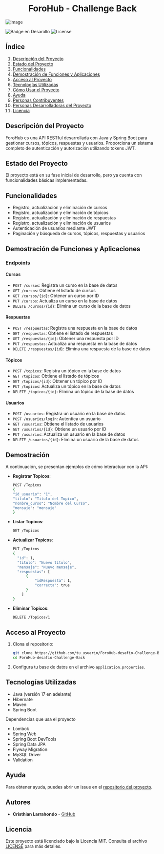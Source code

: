 <h1 align="center"> ForoHub - Challenge Back </h1>

![image](https://github.com/Cristhian-Larra/ForoHub-desafio-Challenge-Back/assets/141253906/8f7e1059-dce7-49a2-80a8-de0090c79837)

![Badge en Desarollo](https://img.shields.io/badge/STATUS-EN%20DESAROLLO-green)
![License](https://img.shields.io/badge/license-MIT-blue)


## Índice

1. [Descripción del Proyecto](#descripción-del-proyecto)
2. [Estado del Proyecto](#estado-del-proyecto)
3. [Funcionalidades](#funcionalidades)
4. [Demostración de Funciones y Aplicaciones](#demostración-de-funciones-y-aplicaciones)
5. [Acceso al Proyecto](#acceso-al-proyecto)
6. [Tecnologías Utilizadas](#tecnologías-utilizadas)
7. [Cómo Usar el Proyecto](#cómo-usar-el-proyecto)
8. [Ayuda](#ayuda)
9. [Personas Contribuyentes](#personas-contribuyentes)
10. [Personas Desarrolladoras del Proyecto](#personas-desarrolladoras-del-proyecto)
11. [Licencia](#licencia)

## Descripción del Proyecto

ForoHub es una API RESTful desarrollada con Java y Spring Boot para gestionar cursos, tópicos, respuestas y usuarios. Proporciona un sistema completo de autenticación y autorización utilizando tokens JWT.

## Estado del Proyecto

El proyecto está en su fase inicial de desarrollo, pero ya cuenta con funcionalidades básicas implementadas.

## Funcionalidades

- Registro, actualización y eliminación de cursos
- Registro, actualización y eliminación de tópicos
- Registro, actualización y eliminación de respuestas
- Registro, actualización y eliminación de usuarios
- Autenticación de usuarios mediante JWT
- Paginación y búsqueda de cursos, tópicos, respuestas y usuarios

## Demostración de Funciones y Aplicaciones

### Endpoints

#### Cursos
- `POST /cursos`: Registra un curso en la base de datos
- `GET /cursos`: Obtiene el listado de cursos
- `GET /cursos/{id}`: Obtener un curso por ID
- `PUT /cursos`: Actualiza un curso en la base de datos
- `DELETE /cursos/{id}`: Elimina un curso de la base de datos

#### Respuestas
- `POST /respuestas`: Registra una respuesta en la base de datos
- `GET /respuestas`: Obtiene el listado de respuestas
- `GET /respuestas/{id}`: Obtener una respuesta por ID
- `PUT /respuestas`: Actualiza una respuesta en la base de datos
- `DELETE /respuestas/{id}`: Elimina una respuesta de la base de datos

#### Tópicos
- `POST /topicos`: Registra un tópico en la base de datos
- `GET /topicos`: Obtiene el listado de tópicos
- `GET /topicos/{id}`: Obtener un tópico por ID
- `PUT /topicos`: Actualiza un tópico en la base de datos
- `DELETE /topicos/{id}`: Elimina un tópico de la base de datos

#### Usuarios
- `POST /usuarios`: Registra un usuario en la base de datos
- `POST /usuarios/login`: Autentica un usuario
- `GET /usuarios`: Obtiene el listado de usuarios
- `GET /usuarios/{id}`: Obtiene un usuario por ID
- `PUT /usuarios`: Actualiza un usuario en la base de datos
- `DELETE /usuarios/{id}`: Elimina un usuario de la base de datos

## Demostración
A continuación, se presentan ejemplos de cómo interactuar con la API:

- **Registrar Topicos**:
    ```sh
    POST /Topicos
    {
    "id_usuario": "1",
    "titulo": "Titulo del Topico",
    "nombre_curso": "Nombre del Curso",
    "mensaje": "mensaje"
  }
    ```

- **Listar Topicos**:
    ```sh
    GET /Topicos
    ```

- **Actualizar Topicos**:
    ```sh
    PUT /Topicos
    {
      "id": 1,
      "titulo": "Nuevo título",
      "mensaje": "Nuevo mensaje",
      "respuestas": [
          {
              "idRespuesta": 1,
              "correcta": true
          }    
        ]
    }
    ```

- **Eliminar Topicos**:
    ```sh
    DELETE /Topicos/1
    ```

## Acceso al Proyecto

1. Clona el repositorio:
    ```sh
    git clone https://github.com/tu_usuario/ForoHub-desafio-Challenge-Back.git
    cd ForoHub-desafio-Challenge-Back
    ```

2. Configura tu base de datos en el archivo `application.properties`.



## Tecnologías Utilizadas

- Java (versión 17 en adelante)
- Hibernate
- Maven
- Spring Boot


Dependencias que usa el proyecto
- Lombok
- Spring Web
- Spring Boot DevTools
- Spring Data JPA
- Flyway Migration
- MySQL Driver
- Validation


## Ayuda
Para obtener ayuda, puedes abrir un issue en el [repositorio del proyecto](https://github.com/Cristhian-Larra/ForoHub-desafio-Challenge-Back/issues).

## Autores
- **Cristhian Larrahondo** - [GitHub](https://github.com/Cristhian-Larra)
    
## Licencia
Este proyecto está licenciado bajo la Licencia MIT. Consulta el archivo [LICENSE](LICENSE) para más detalles.

